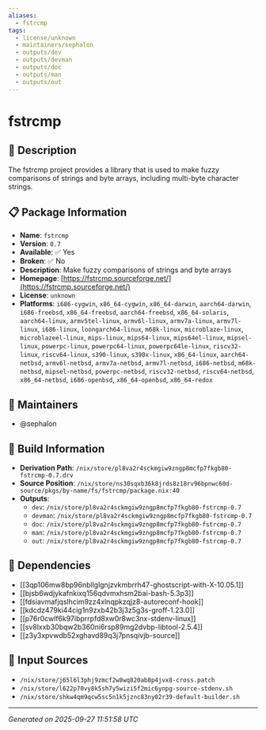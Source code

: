 ```yaml
---
aliases:
  - fstrcmp
tags:
  - license/unknown
  - maintainers/sephalon
  - outputs/dev
  - outputs/devman
  - outputs/doc
  - outputs/man
  - outputs/out
---
```


# fstrcmp

## 📝 Description

The fstrcmp project provides a library that is used to make fuzzy
comparisons of strings and byte arrays, including multi-byte character
strings.


## 📋 Package Information

- **Name**: `fstrcmp`
- **Version**: `0.7`
- **Available**: ✅ Yes
- **Broken**: ✅ No
- **Description**: Make fuzzy comparisons of strings and byte arrays
- **Homepage**: [https://fstrcmp.sourceforge.net/](https://fstrcmp.sourceforge.net/)
- **License**: `unknown`
- **Platforms**: `i686-cygwin`, `x86_64-cygwin`, `x86_64-darwin`, `aarch64-darwin`, `i686-freebsd`, `x86_64-freebsd`, `aarch64-freebsd`, `x86_64-solaris`, `aarch64-linux`, `armv5tel-linux`, `armv6l-linux`, `armv7a-linux`, `armv7l-linux`, `i686-linux`, `loongarch64-linux`, `m68k-linux`, `microblaze-linux`, `microblazeel-linux`, `mips-linux`, `mips64-linux`, `mips64el-linux`, `mipsel-linux`, `powerpc-linux`, `powerpc64-linux`, `powerpc64le-linux`, `riscv32-linux`, `riscv64-linux`, `s390-linux`, `s390x-linux`, `x86_64-linux`, `aarch64-netbsd`, `armv6l-netbsd`, `armv7a-netbsd`, `armv7l-netbsd`, `i686-netbsd`, `m68k-netbsd`, `mipsel-netbsd`, `powerpc-netbsd`, `riscv32-netbsd`, `riscv64-netbsd`, `x86_64-netbsd`, `i686-openbsd`, `x86_64-openbsd`, `x86_64-redox`
## 👥 Maintainers

- @sephalon


## 🔧 Build Information

- **Derivation Path**: `/nix/store/pl8va2r4sckmgiw9zngp8mcfp7fkgb80-fstrcmp-0.7.drv`
- **Source Position**: `/nix/store/ns30sqxb36k8jrds8z18rv96bpnwc60d-source/pkgs/by-name/fs/fstrcmp/package.nix:40`
- **Outputs**:
  - `dev`:  `/nix/store/pl8va2r4sckmgiw9zngp8mcfp7fkgb80-fstrcmp-0.7`
  - `devman`:  `/nix/store/pl8va2r4sckmgiw9zngp8mcfp7fkgb80-fstrcmp-0.7`
  - `doc`:  `/nix/store/pl8va2r4sckmgiw9zngp8mcfp7fkgb80-fstrcmp-0.7`
  - `man`:  `/nix/store/pl8va2r4sckmgiw9zngp8mcfp7fkgb80-fstrcmp-0.7`
  - `out`:  `/nix/store/pl8va2r4sckmgiw9zngp8mcfp7fkgb80-fstrcmp-0.7`

## 🔗 Dependencies

- [[3qp106mw8bp96nbllglgnjzvkmbrrh47-ghostscript-with-X-10.05.1]]
- [[bjsb6wdjykafnkixq156qdvmxhsm2bai-bash-5.3p3]]
- [[fdsiavmafjqslhcim9zz4xlnqpkzqjz8-autoreconf-hook]]
- [[kdcdz479ki44cig1n9zxb42b3j3z5g3s-groff-1.23.0]]
- [[p76r0cwlf6k97ibprrpfd8xw0r8wc3nx-stdenv-linux]]
- [[sv8lxxb30bqw2b360ni6rsp89mg2dvbp-libtool-2.5.4]]
- [[z3y3xpvwdb52xghavd89q3j7pnsqivjb-source]]

## 📁 Input Sources

- `/nix/store/j65l6l3phj9zmcf2w8wq820ab8p4jvx8-cross.patch`
- `/nix/store/l622p70vy8k5sh7y5wizi5f2mic6ynpg-source-stdenv.sh`
- `/nix/store/shkw4qm9qcw5sc5n1k5jznc83ny02r39-default-builder.sh`

---
*Generated on 2025-09-27 11:51:58 UTC*
